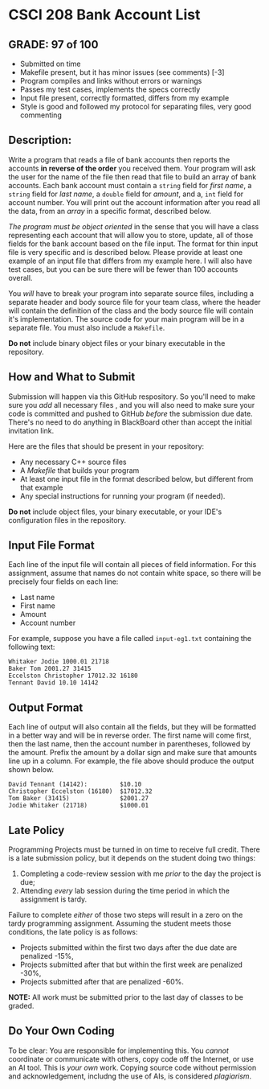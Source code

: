 # CSCI 208 Bank Account List
## GRADE: 97 of 100
* Submitted on time
* Makefile present, but it has minor issues (see comments) [-3]
* Program compiles and links without errors or warnings
* Passes my test cases, implements the specs correctly
* Input file present, correctly formatted, differs from my example
* Style is good and followed my protocol for separating files, very good commenting

## Description:
Write a program that reads a file of bank accounts then reports the accounts **in reverse of the order** you received them.  Your program will ask the user for the name of the file then read that file to build an array of bank accounts.  Each bank account must contain a `string` field for *first name*, a `string` field for *last name*, a `double` field for *amount*, and a, `int` field for account number.  You will print out the account information after you read all the data, from an *array* in a specific format, described below.

*The program must be object oriented* in the sense that you will have a class representing each account that will allow you to store, update, all of those fields for the bank account based on the file input.  The format for thin input file is very specific and is described below.  Please provide at least one example of an input file that differs from my example here.  I will also have test cases, but you can be sure there will be fewer than 100 accounts overall. 

You *will* have to break your program into separate source files, including a separate header and body source file for your team class, where the header will contain the definition of the class and the body source file will contain it's implementation.  The source code for your main program will be in a separate file.  You must also include a `Makefile`.

**Do not** include binary object files or your binary executable in the repository.


## How and What to Submit
Submission will happen via this GitHub respository.  So you'll need to make sure you *add* all necessary files , and you will also need to make sure your code is committed and pushed to GitHub *before* the submission due date.  There's no need to do anything in BlackBoard other than accept the initial invitation link.

Here are the files that should be present in your repository:
* Any necessary C++ source files
* A *Makefile* that builds your program
* At least one input file in the format described below, but different from that example
* Any special instructions for running your program (if needed).

**Do not** include object files, your binary executable, or your IDE's configuration files in the repository.

## Input File Format

Each line of the input file will contain all pieces of field information.  For this assignment, assume that names do not contain white space, so there will be precisely four fields on each line:

* Last name
* First name
* Amount
* Account number

For example, suppose you have a file called `input-eg1.txt` containing the following text:

```
Whitaker Jodie 1000.01 21718
Baker Tom 2001.27 31415
Eccelston Christopher 17012.32 16180
Tennant David 10.10 14142
```

## Output Format
Each line of output will also contain all the fields, but they will be formatted in a better way and will be in reverse order.  The first name will come first, then the last name, then the account number in parentheses, followed by the amount.  Prefix the amount by a dollar sign and make sure that amounts line up in a column.  For example, the file above should produce the output shown below.
```
David Tennant (14142):         $10.10 
Christopher Eccelston (16180)  $17012.32 
Tom Baker (31415)              $2001.27 
Jodie Whitaker (21718)         $1000.01 
```


## Late Policy
Programming Projects must be turned in on time to receive full credit.  There is a late submission policy, but it depends on the student doing two things:  
1.  Completing a code-review session with me *prior* to the day the project is due;
2.  Attending *every* lab session during the time period in which the assignment is tardy.

Failure to complete *either* of those two steps will result in a zero on the tardy programming assignment.  Assuming the student meets those conditions, the late policy is as follows:
* Projects submitted within the first two days after the due date are penalized -15%,
* Projects submitted after that but within the first week are penalized -30%,
* Projects submitted after that are penalized -60%.

**NOTE:** All work must be submitted prior to the last day of classes to be graded.


## Do Your Own Coding
To be clear:  You are responsible for implementing this. You *cannot* coordinate or communicate with others, copy code off the Internet, or use an AI tool. This is *your own* work. Copying source code without permission and acknowledgement, includng the use of AIs, is considered *plagiarism*.
